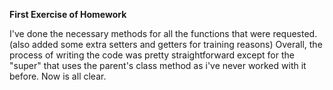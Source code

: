   **First Exercise of Homework**
  
  I've done the necessary methods for all the functions that were requested. (also added some extra setters and getters for training reasons)
  Overall, the process of writing the code was pretty straightforward except for the "super" that uses the parent's class method as i've never worked with it before. Now is all clear.
